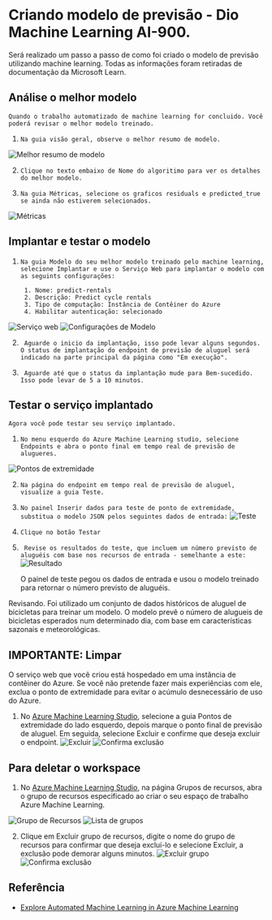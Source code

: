 
# Criando modelo de previsão - Dio Machine Learning AI-900.  

Será realizado um passo a passo de como foi criado o modelo de previsão utilizando machine learning. Todas as informações foram retiradas de documentação da Microsoft Learn.




## Análise o melhor modelo

    Quando o trabalho automatizado de machine learning for concluido. Você poderá revisar o melhor modelo treinado.

1. ```Na guia visão geral, observe o melhor resumo de modelo.```

![Melhor resumo de modelo](https://r2.easyimg.io/so8hlajlo/melhormodelo.png)

2. ```Clique no texto embaixo de Nome do algoritimo para ver os detalhes do melhor modelo.```  

3. ```Na guia Métricas, selecione os graficos residuals e predicted_true se ainda não estiverem selecionados. ```

![Métricas](https://r2.easyimg.io/eiu486szj/metricas.png)

## Implantar e testar o modelo

1. ```Na guia Modelo do seu melhor modelo treinado pelo machine learning, selecione Implantar e use o Serviço Web para implantar o modelo com as seguints configurações: ```

        1. Nome: predict-rentals
        2. Descrição: Predict cycle rentals
        3. Tipo de computação: Instância de Contêiner do Azure
        4. Habilitar autenticação: selecionado

![Serviço web](https://r2.easyimg.io/juhyfj01e/servicoweb.png)
![Configurações de Modelo](https://r2.easyimg.io/3r7cq2lx7/implantando.png)

2. ``` Aguarde o inicio da implantação, isso pode levar alguns segundos. O status de implantação do endpoint de previsão de aluguel será indicado na parte principal da página como "Em execução".```

3. ``` Aguarde até que o status da implantação mude para Bem-sucedido. Isso pode levar de 5 a 10 minutos.```

## Testar o serviço implantado  

    Agora você pode testar seu serviço implantado.

1. ```No menu esquerdo do Azure Machine Learning studio, selecione Endpoints e abra o ponto final em tempo real de previsão de alugueres.```

![Pontos de extremidade](https://r2.easyimg.io/19doj4rcs/pontosextremidade.png)

2. ```Na página do endpoint em tempo real de previsão de aluguel, visualize a guia Teste.```  

3. ```No painel Inserir dados para teste de ponto de extremidade, substitua o modelo JSON pelos seguintes dados de entrada:```
![Teste](https://r2.easyimg.io/l4ve4tpr9/testar.png)  
4. ```Clique no botão Testar```  
5. ``` Revise os resultados do teste, que incluem um número previsto de aluguéis com base nos recursos de entrada - semelhante a este:```
![Resultado](https://r2.easyimg.io/q9l9kkdrk/resultado.png)

    O painel de teste pegou os dados de entrada e usou o modelo treinado para retornar o número previsto de aluguéis.
    
Revisando. Foi utilizado um conjunto de dados históricos de aluguel de bicicletas para treinar um modelo. O modelo prevê o número de alugueis de bicicletas esperados num determinado dia, com base em características sazonais e meteorológicas.

## IMPORTANTE: Limpar  
O serviço web que você criou está hospedado em uma instância de contêiner do Azure. Se você não pretende fazer mais experiências com ele, exclua o ponto de extremidade para evitar o acúmulo desnecessário de uso do Azure.

1. No [Azure Machine Learning Studio](https://ml.azure.com/?azure-portal=true), selecione a guia Pontos de extremidade do lado esquerdo, depois marque o ponto final de previsão de aluguel. Em seguida, selecione Excluir e confirme que deseja excluir o endpoint.
![Excluir](https://r2.easyimg.io/zm8sxi5a4/excluir.png)
![Confirma exclusão](https://r2.easyimg.io/4qwhqnugj/excluir2.png)

## Para deletar o workspace

1. No [Azure Machine Learning Studio](https://ml.azure.com/?azure-portal=true), na página Grupos de recursos, abra o grupo de recursos especificado ao criar o seu espaço de trabalho Azure Machine Learning.

![Grupo de Recursos](https://r2.easyimg.io/2o5s4m34r/gruporecursos.png)
![Lista de grupos](https://r2.easyimg.io/ln4zmp7ai/listadegrupos.png)  

2. Clique em Excluir grupo de recursos, digite o nome do grupo de recursos para confirmar que deseja excluí-lo e selecione Excluir, a exclusão pode demorar alguns minutos.
![Excluir grupo](https://r2.easyimg.io/0emlhhnaw/excluirgrupo.png)
![Confirma exclusão](https://r2.easyimg.io/7a9u590oj/confirmaexcluir.png)



## Referência
 - [Explore Automated Machine Learning in Azure Machine Learning](https://microsoftlearning.github.io/mslearn-ai-fundamentals/Instructions/Labs/01-machine-learning.html)

